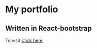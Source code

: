 # My portfolio
## Written in React-bootstrap
To visit [Click here](https://caitlin-fabian.github.io/)
